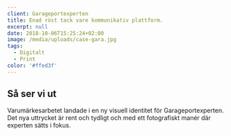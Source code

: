 ```yaml
---
client: Garageportexperten
title: Enad röst tack vare kommunikativ plattform.
excerpt: null
date: 2018-10-06T15:25:24+02:00
image: /media/uploads/case-gara.jpg
tags:
  - Digitalt
  - Print
color: '#ffed3f'
---
```


## Så ser vi ut

Varumärkesarbetet landade i en ny visuell identitet för Garageportexperten. Det nya uttrycket är rent och tydligt och med ett fotografiskt manér där experten sätts i fokus.
